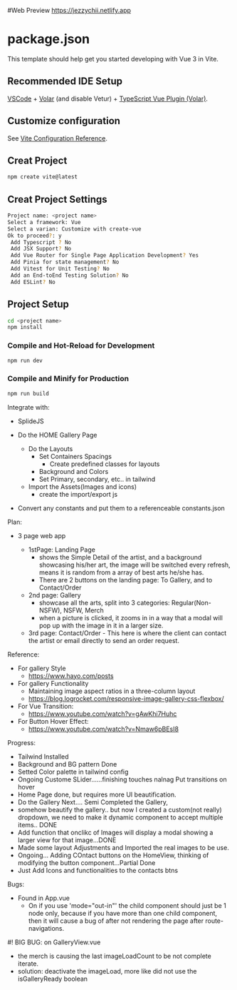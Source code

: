 #Web Preview
https://jezzychii.netlify.app

# package.json

This template should help get you started developing with Vue 3 in Vite.

## Recommended IDE Setup

[VSCode](https://code.visualstudio.com/) + [Volar](https://marketplace.visualstudio.com/items?itemName=Vue.volar) (and disable Vetur) + [TypeScript Vue Plugin (Volar)](https://marketplace.visualstudio.com/items?itemName=Vue.vscode-typescript-vue-plugin).

## Customize configuration

See [Vite Configuration Reference](https://vitejs.dev/config/).

## Creat Project

```sh
npm create vite@latest
```

## Creat Project Settings

```sh
Project name: <project name>
Select a framework: Vue
Select a varian: Customize with create-vue
Ok to proceed?: y
 Add Typescript ? No
 Add JSX Support? No
 Add Vue Router for Single Page Application Development? Yes
 Add Pinia for state management? No
 Add Vitest for Unit Testing? No
 Add an End-toEnd Testing Solution? No
 Add ESLint? No
```

## Project Setup

```sh
cd <project name>
npm install
```

### Compile and Hot-Reload for Development

```sh
npm run dev
```

### Compile and Minify for Production

```sh
npm run build
```

Integrate with:

- SplideJS
- Do the HOME Gallery Page

  - Do the Layouts
    - Set Containers Spacings
      - Create predefined classes for layouts
    - Background and Colors
    - Set Primary, secondary, etc.. in tailwind
  - Import the Assets(Images and icons)
    - create the import/export js

- Convert any constants and put them to a referenceable constants.json

Plan:

- 3 page web app

  - 1stPage: Landing Page
    - shows the Simple Detail of the artist, and a background showcasing his/her art, the image will be switched every refresh, means it is random from a array of best arts he/she has.
    - There are 2 buttons on the landing page: To Gallery, and to Contact/Order
  - 2nd page: Gallery
    - showcase all the arts, split into 3 categories: Regular(Non-NSFW), NSFW, Merch
    - when a picture is clicked, it zooms in in a way that a modal will pop up with the image in it in a larger size.
  - 3rd page: Contact/Order - This here is where the client can contact the artist or email directly to send an order request.

Reference:

- For gallery Style
  - https://www.hayo.com/posts
- For gallery Functionality
  - Maintaining image aspect ratios in a three-column layout
  - https://blog.logrocket.com/responsive-image-gallery-css-flexbox/
- For Vue Transition:
  - https://www.youtube.com/watch?v=gAwKhi7Huhc
- For Button Hover Effect:
  - https://www.youtube.com/watch?v=Nmaw6pBEsI8

Progress:

- Tailwind Installed
- Background and BG pattern Done
- Setted Color palette in tailwind config
- Ongoing Custome SLider......finishing touches nalnag Put transitions on hover
- Home Page done, but requires more UI beautification.
- Do the Gallery Next.... Semi Completed the Gallery,
- somehow beautify the gallery.. but now I created a custom(not really) dropdown, we need to make it dynamic component to accept multiple items.. DONE
- Add function that onclikc of Images will display a modal showing a larger view for that image...DONE
- Made some layout Adjustments and Imported the real images to be use.
- Ongoing... Adding COntact buttons on the HomeView, thinking of modifying the button component...Partial Done
- Just Add Icons and functionalities to the contacts btns

Bugs:

- Found in App.vue
  - On <Transition></Transition> if you use 'mode="out-in"' the child component should just be 1 node only, because if you have more than one child component, then it will cause a bug of after not rendering the page after route-navigations.

#! BIG BUG: on GalleryView.vue

- the merch is causing the last imageLoadCount to be not complete iterate.
- solution: deactivate the imageLoad, more like did not use the isGalleryReady boolean
